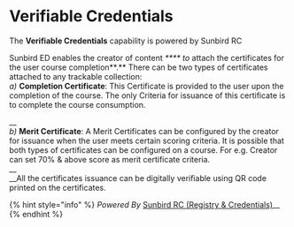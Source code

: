 # Verifiable Credentials

The **Verifiable Credentials** capability is powered by Sunbird RC

Sunbird ED enables the creator of content _**** to_ attach the certificates for the user course completion**.** There can be two types of certificates attached to any trackable collection:\
_a)_ **Completion Certificate**: This Certificate is provided to the user upon the completion of the course. The only Criteria for issuance of this certificate is to complete the course consumption.

__\
_b)_ **Merit Certificate**: A Merit Certificates can be configured by the creator for issuance when the user meets certain scoring criteria. It is possible that both types of certificates can be configured on a course. For e.g. Creator can set  70% & above score as merit certificate criteria. \
__\
__All the certificates issuance can be digitally verifiable using QR code printed on the certificates.&#x20;

{% hint style="info" %}
_Powered By_ [Sunbird RC (Registry & Credentials)](https://app.gitbook.com/o/-Mi9QwJlsfb7xuxTBc0J/s/-Mi9TAMApVKuSwtZEklF/ "mention")__
{% endhint %}
